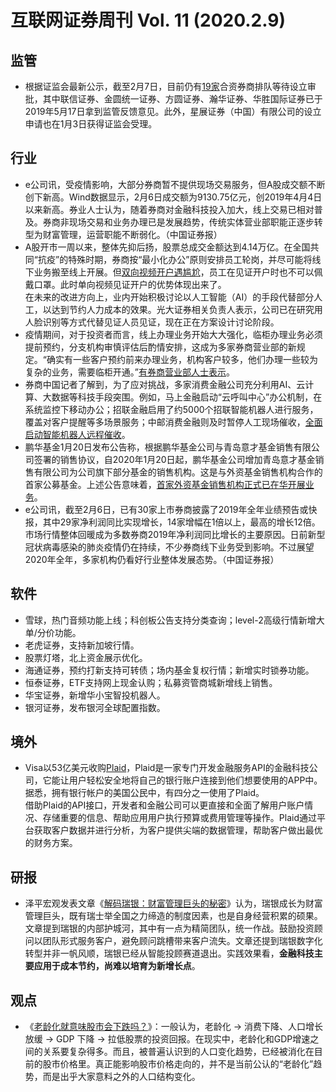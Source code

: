 # 互联网证券周刊 Vol. 11 (2020.2.9)


## 监管
- 根据证监会最新公示，截至2月7日，目前仍有[19家](https://pics7.baidu.com/feed/21a4462309f790523865481a39e2f9cc7bcbd5b7.png?token=194b19943fbc24fb531c7f613b20b599&s=BD82F7171D9EC0CA5CEDA0DA0300C037)合资券商排队等待设立审批，其中联信证券、金圆统一证券、方圆证券、瀚华证券、华胜国际证券已于2019年5月17日拿到监管反馈意见。此外，星展证券（中国）有限公司的设立申请也在1月3日获得证监会受理。

## 行业

- e公司讯，受疫情影响，大部分券商暂不提供现场交易服务，但A股成交额不断创下新高。Wind数据显示，2月6日成交额为9130.75亿元，创2019年4月4日以来新高。券业人士认为，随着券商对金融科技投入加大，线上交易已相对普及。券商非现场交易和业务办理已是发展趋势，传统实体营业部职能正逐步转型为财富管理，运营职能不断弱化。（中国证券报）
- A股开市一周以来，整体先抑后扬，股票总成交金额达到4.14万亿。在全国共同“抗疫”的特殊时期，券商按“最小化办公”原则安排员工轮岗，并尽可能将线下业务搬至线上开展。但[双向视频开户遇尴尬](https://mp.weixin.qq.com/s/mCFMwhL2EqwnyjgxEgZ96w)，员工在见证开户时也不可以佩戴口罩。此时单向视频见证开户的优势体现出来了。<br />在未来的改进方向上，业内开始积极讨论以人工智能（AI）的手段代替部分人工，以达到节约人力成本的效果。光大证券相关负责人表示，公司已在研究用人脸识别等方式代替见证人员见证，现在正在方案设计讨论阶段。
- 疫情期间，对于投资者而言，线上办理业务开始大大强化，临柜办理业务必须提前预约，分支机构审慎评估后酌情安排，这成为多家券商营业部的新规定。“确实有一些客户预约前来办理业务，机构客户较多，他们办理一些较为复杂的业务，需要临柜开通。”[有券商营业部人士表示](https://mp.weixin.qq.com/s/WDRLDnR4yTCyyG5WofLOyA)。
- 券商中国记者了解到，为了应对挑战，多家消费金融公司充分利用AI、云计算、大数据等科技手段突围。例如，马上金融启动“云呼叫中心”办公机制，在系统监控下移动办公；招联金融启用了约5000个招联智能机器人进行服务，覆盖对客户提醒等多场景服务；中邮消费金融则及时暂停人工现场催收，[全面启动智能机器人远程催收](https://mp.weixin.qq.com/s/wTcA9NuidM-fbetcPplkVA)。
- 鹏华基金1月20日发布公告称，根据鹏华基金公司与青岛意才基金销售有限公司签署的销售协议，自2020年1月20日起，鹏华基金公司增加青岛意才基金销售有限公司为公司旗下部分基金的销售机构。这是与外资基金销售机构合作的首家公募基金。上述公告意味着，[首家外资基金销售机构正式已在华开展业务](https://mp.weixin.qq.com/s/MdXagW0D0c_rheppAWy6Lg)。
- e公司讯，截至2月6日，已有30家上市券商披露了2019年全年业绩预告或快报，其中29家净利润同比实现增长，14家增幅在1倍以上，最高的增长12倍。市场行情整体回暖成为多数券商2019年净利润同比增长的主要原因。日前新型冠状病毒感染的肺炎疫情仍在持续，不少券商线下业务受到影响。不过展望2020年全年，多家机构仍看好行业整体发展态势。（中国证券报）

## 软件

- 雪球，热门音频功能上线；科创板公告支持分类查询；level-2高级行情新增大单/分价功能。<br />
- 老虎证券，支持新加坡行情。
- 股票灯塔，北上资金展示优化。
- 海通证券，预约打新支持可转债；场内基金复权行情；新增实时锁券功能。
- 恒泰证券，ETF支持网上现金认购；私募资管商城新增线上销售。
- 华宝证券，新增华小宝智投机器人。
- 银河证券，发布银河全球配置指数。

## 境外

- Visa以53亿美元收购[Plaid](https://plaid.com)，Plaid是一家专门开发金融服务API的金融科技公司，它能让用户轻松安全地将自己的银行账户连接到他们想要使用的APP中。据悉，拥有银行帐户的美国公民中，有四分之一使用了Plaid。<br />借助Plaid的API接口，开发者和金融公司可以更直接和全面了解用户账户情况、存储重要的信息、帮助应用用户执行预算或费用管理等操作。Plaid通过平台获取客户数据并进行分析，为客户提供尖端的数据管理，帮助客户做出最优的财务方案。

## 研报

- 泽平宏观发表文章《[解码瑞银：财富管理巨头的秘密](https://mp.weixin.qq.com/s/BD2_5MxgSlUhTXKdvdPsqg)》认为，瑞银成长为财富管理巨头，既有瑞士举全国之力缔造的制度因素，也是自身经营积累的硕果。文章提到瑞银的内部护城河，其中有一点为精简团队，统一作战。鼓励投资顾问以团队形式服务客户，避免顾问跳槽带来客户流失。文章还提到瑞银数字化转型并非一帆风顺，瑞银已经从智能投顾赛道退出。实践效果看，**金融科技主要应用于成本节约，尚难以培育为新增长点**。

## 观点

- 《[老龄化就意味股市会下跌吗？](http://www.ftchinese.com/story/001086200?adchannelID=&full=y)》：一般认为，老龄化 → 消费下降、人口增长放缓 → GDP 下降 → 拉低股票的投资回报。在现实中，老龄化和GDP增速之间的关系要复杂得多。而且，被普遍认识到的人口变化趋势，已经被消化在目前的股市价格里。真正能影响股市价格走向的，并不是当前公认的“老龄化”趋势，而是出乎大家意料之外的人口结构变化。
